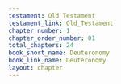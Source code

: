 ```yaml
---
testament: Old Testament
testament_link: Old_Testament
chapter_number: 1
chapter_order_number: 01
total_chapters: 24
book_short_name: Deuteronomy
book_link_name: Deuteronomy
layout: chapter
---
```

